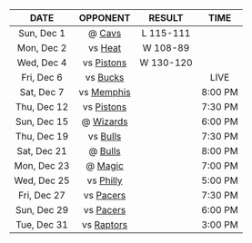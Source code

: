 |    DATE     |             OPPONENT              |  RESULT   |  TIME   |
|:-----------:|:---------------------------------:|:---------:|:-------:|
| Sun, Dec 1  |    @ [Cavs](/r/clevelandcavs)     | L 115-111 |         |
| Mon, Dec 2  |        vs [Heat](/r/heat)         | W 108-89  |         |
| Wed, Dec 4  |  vs [Pistons](/r/DetroitPistons)  | W 130-120 |         |
| Fri, Dec 6  |      vs [Bucks](/r/MkeBucks)      |           |  LIVE   |
| Sat, Dec 7  | vs [Memphis](/r/memphisgrizzlies) |           | 8:00 PM |
| Thu, Dec 12 |  vs [Pistons](/r/DetroitPistons)  |           | 7:30 PM |
| Sun, Dec 15 | @ [Wizards](/r/washingtonwizards) |           | 6:00 PM |
| Thu, Dec 19 |    vs [Bulls](/r/chicagobulls)    |           | 7:30 PM |
| Sat, Dec 21 |    @ [Bulls](/r/chicagobulls)     |           | 8:00 PM |
| Mon, Dec 23 |    @ [Magic](/r/OrlandoMagic)     |           | 7:00 PM |
| Wed, Dec 25 |      vs [Philly](/r/sixers)       |           | 5:00 PM |
| Fri, Dec 27 |      vs [Pacers](/r/pacers)       |           | 7:30 PM |
| Sun, Dec 29 |      vs [Pacers](/r/pacers)       |           | 6:00 PM |
| Tue, Dec 31 |  vs [Raptors](/r/torontoraptors)  |           | 3:00 PM |